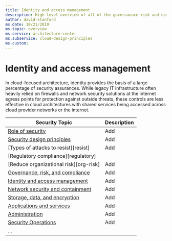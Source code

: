 ```yaml
---
title: Identity and access management
description: High-level overview of all of the governanace risk and compliance topics
author: david-stanford
ms.date: 10/21/2019
ms.topic: overview
ms.service: architecture-center
ms.subservice: cloud-design-principles
ms.custom: 
---
```


# Identity and access management

In cloud-focused architecture, identity provides the basis of a large percentage of security assurances. While legacy IT infrastructure often heavily relied on firewalls and network security solutions at the internet egress points for protection against outside threats, these controls are less effective in cloud architectures with shared services being accessed across cloud provider networks or the internet.

| Security Topic | Description |
|-------------------|-------------|
| [Role of security][role] | Add |
| [Security design principles][design] | Add |
| [Types of attacks to resist][resist] | Add |
| [Regulatory compliance][regulatory] | |
| [Reduce organizational risk][org-risk] | Add |
| [Governance, risk, and compliance][compliance] | Add |
| [Identity and access management][identity] | Add |
| [Network security and containment][container] | Add |
| [Storage, data, and encryption][data-classification] | Add |
| [Applications and services][data-management] | Add |
| [Administration][encryption] | Add |
| [Security Operations][identity] | Add |
| ... |  |

<!-- security links -->
[monitoring]: ./monitoring.md
[role]: ./role-of-security.md
[app-design]: ./app-design.md
[authorization]: ./authorization.md
[compliance]: ./compliance.md
[container]: ./container-security.md
[data-classification]: ./data-classification.md
[data-management]: ./data-management.md
[encryption]: ./encryption.md
[identity]: ./identity.md
[network]: ./network.md
[testing]: ./testing.md
[threat-modeling]: ./threat-modeling.md
[tradeoffs]: ./tradeoffs.md
[design]: /azure/architecture/security/security-principles
[attacks]: /azure/architecture/security/architecture-type